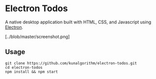 
# Electron Todos 
A native desktop application built with HTML, CSS, and Javascript using [Electron].

[../blob/master/screenshot.png]

## Usage 

```
git clone https://github.com/kunalgorithm/electron-todos.git
cd electron-todos
npm install && npm start
```


[Electron]: https://electronjs.org
